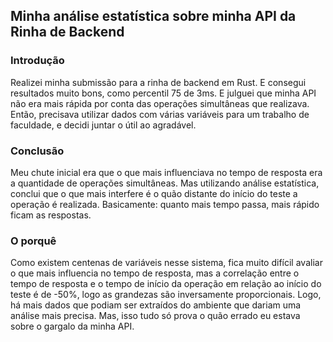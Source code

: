 ## Minha análise estatística sobre minha API da Rinha de Backend

### Introdução

Realizei minha submissão para a rinha de backend em Rust. E consegui resultados muito bons, como percentil 75 de 3ms.
E julguei que minha API não era mais rápida por conta das operações simultâneas que realizava.
Então, precisava utilizar dados com várias variáveis para um trabalho de faculdade, e decidi juntar o útil ao agradável.

### Conclusão

Meu chute inicial era que o que mais influenciava no tempo de resposta era a quantidade de operações simultâneas.
Mas utilizando análise estatística, conclui que o que mais interfere é o quão distante do início do teste a operação é realizada.
Basicamente: quanto mais tempo passa, mais rápido ficam as respostas.

### O porquê

Como existem centenas de variáveis nesse sistema, fica muito difícil avaliar o que mais influencia no tempo de resposta, mas a correlação entre o tempo de resposta e o tempo de início da operação em relação ao início do teste é de -50%, logo as grandezas são inversamente proporcionais. Logo, há mais dados que podiam ser extraídos do ambiente que dariam uma análise mais precisa. Mas, isso tudo só prova o quão errado eu estava sobre o gargalo da minha API.
